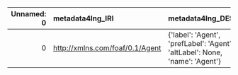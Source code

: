 |   Unnamed: 0 | metadata4Ing_IRI                | metadata4Ing_DESC                                                           | OSMO_IRI                                        | OSMO_DESC         |
|-------------:|:--------------------------------|:----------------------------------------------------------------------------|:------------------------------------------------|:------------------|
|            0 | http://xmlns.com/foaf/0.1/Agent | {'label': 'Agent', 'prefLabel': 'Agent', 'altLabel': None, 'name': 'Agent'} | https://emmc.eu/semantics/evmpo/evmpo.ttl#agent | {'name': 'Agent'} |